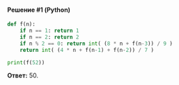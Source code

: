 #### Решение #1 (Python)
```python
def f(n):
	if n == 1: return 1
	if n == 2: return 2
	if n % 2 == 0: return int( (8 * n + f(n-3)) / 9 )
	return int( (4 * n + f(n-1) + f(n-2)) / 7 )

print(f(52))
```
**Ответ:** 50.
